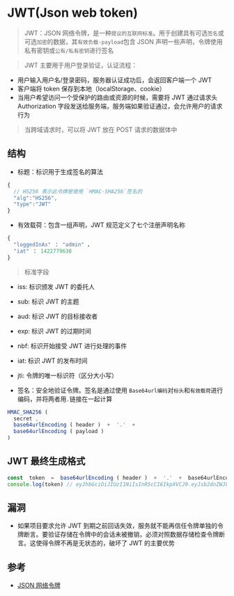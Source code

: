 # JWT(Json web token)

> JWT：JSON 网络令牌，是一种`提议的互联网标准`。用于创建具有可选`签名`或可选`加密`的数据，其`有效负载-payload`包含 JSON 声明一些声明，令牌使用私有密钥或`公有/私有密钥`进行签名

> JWT 主要用于用户登录验证，认证流程：

  * 用户输入用户名/登录密码，服务器认证成功后，会返回客户端一个 JWT
  * 客户端将 token 保存到本地（localStorage、cookie）
  * 当用户希望访问一个受保护的路由或资源的时候，需要将 JWT 通过请求头 Authorization 字段发送给服务端，服务端如果验证通过，会允许用户的请求行为

> 当跨域请求时，可以将 JWT 放在 POST 请求的数据体中

## 结构

  * 标题：标识用于生成签名的算法

```js
{
  // HS256 表示此令牌是使用 `HMAC-SHA256`签名的
  "alg":"HS256",
  "type":"JWT"
}
```

  * 有效载荷：包含一组声明，JWT 规范定义了七个注册声明名称

```js
{ 
  "loggedInAs" ： "admin" ，
  "iat" ： 1422779638 
}
```

> 标准字段

  * iss: 标识颁发 JWT 的委托人
  * sub: 标识 JWT 的主题
  * aud: 标识 JWT 的目标接收者
  * exp: 标识 JWT 的过期时间
  * nbf: 标识开始接受 JWT 进行处理的事件
  * iat: 标识 JWT 的发布时间
  * jti: 令牌的唯一标识符（区分大小写）

  * 签名：安全地验证令牌。签名是通过使用 `Base64url编码`对`标头`和`有效载荷`进行编码，并将两者用`.`链接在一起计算

```js
HMAC_SHA256 ( 
  secret , 
  base64urlEncoding ( header )  +  '.'  + 
  base64urlEncoding ( payload ) 
)
```

## JWT 最终生成格式

```js
const  token  =  base64urlEncoding ( header )  +  '.'  +  base64urlEncoding （有效载荷） +  '.'  +  base64urlEncoding （签名）
console.log(token) // eyJhbGciOiJIUzI1NiIsInR5cCI6IkpXVCJ9.eyJsb2dnZWJbkFzIjoiYWRtaW4iLCJpYXQiOjE0MjI3Nzk2Mzh9.gzSraSYS8EXBxLN_oWnFSRgCzyumJmCSHI
```

## 漏洞

* 如果项目要求允许 JWT 到期之前回话失效，服务就不能再信任令牌单独的令牌断言。要验证存储在令牌中的会话未被撤销，必须对照数据存储检查令牌断言。这使得令牌不再是无状态的，破坏了 JWT 的主要优势

## 参考

* [JSON 网络令牌](https://en.wikipedia.org/wiki/JSON_Web_Token)
